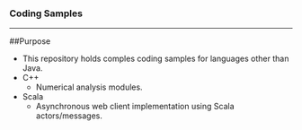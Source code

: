 ### Coding Samples
---
##Purpose
  * This repository holds comples coding samples for languages other than Java.
  * C++
    * Numerical analysis modules.
  * Scala
    * Asynchronous web client implementation using Scala actors/messages.
    
